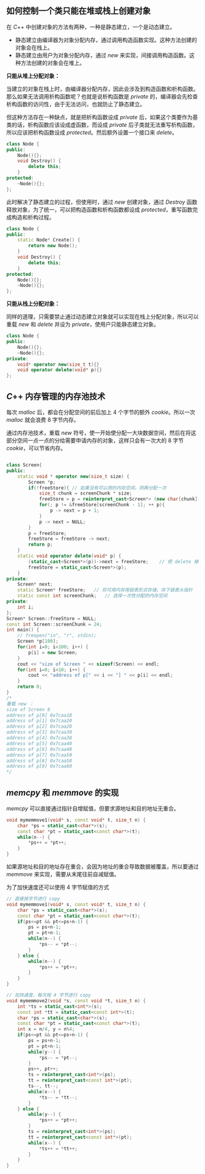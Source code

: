 ## 如何控制一个类只能在堆或栈上创建对象
在 $C$++ 中创建对象的方法有两种，一种是静态建立，一个是动态建立。
- 静态建立由编译器为对象分配内存，通过调用构造函数实现。这种方法创建的对象会在栈上。
- 静态建立由用户为对象分配内存，通过 $new$ 来实现，间接调用构造函数。这种方法创建的对象会在堆上。

**只能从堆上分配对象：**

当建立的对象在栈上时，由编译器分配内存，因此会涉及到构造函数和析构函数。那么如果无法调用析构函数呢？也就是说析构函数是 $private$ 的，编译器会先检查析构函数的访问性，由于无法访问，也就防止了静态建立。

但这种方法存在一种缺点，就是把析构函数设成 $private$ 后，如果这个类要作为基类的话，析构函数应该设成虚函数，而设成 $private$ 后子类就无法重写析构函数，所以应该把析构函数设成 $protected$。然后额外设置一个接口来 $delete$。
```cpp
class Node {
public:
	Node(){};
	void Destroy() {
		delete this;
	}
protected:
	~Node(){};
};
```
此时解决了静态建立的过程，但使用时，通过 $new$ 创建对象，通过 $Destroy$ 函数释放对象，为了统一，可以把构造函数和析构函数都设成 $protected$，重写函数完成构造和析构过程。
```cpp
class Node {
public:
	static Node* Create() {
		return new Node();
	}
	void Destroy() {
		delete this;
	}
protected:
	Node(){};
	~Node(){};
};
```

**只能从栈上分配对象：**

同样的道理，只需要禁止通过动态建立对象就可以实现在栈上分配对象，所以可以重载 $new$ 和 $delete$ 并设为 $private$，使用户只能静态建立对象。
```cpp
class Node {
public:
	Node(){};
	~Node(){};
private:
	void* operator new(size_t t){}
	void operator delete(void* p){}
};
```

## $C$++ 内存管理的内存池技术
每次 $malloc$ 后，都会在分配空间的前后加上 $4$ 个字节的额外 $cookie$。所以一次 $malloc$ 就会浪费 $8$ 字节内存。

通过内存池技术，重载 $new$ 符号，使一开始使分配一大块数据空间，然后在将这部分空间一点一点的分给需要申请内存的对象，这样只会有一次大的 $8$ 字节 $cookie$，可以节省内存。
```cpp

class Screen{
public:
	static void * operator new(size_t size) {
		Screen *p;
		if(!freeStore){	// 如果没有可以用的内存空间，则再分配一次
			size_t chunk = screenChunk * size;
			freeStore = p = reinterpret_cast<Screen*> (new char[chunk]);	// char 字节为 1
			for(; p != &freeStore[screenChunk - 1]; ++ p){
				p -> next = p + 1;
			}
			p -> next = NULL;
		}
		p = freeStore;
		freeStore = freeStore -> next;
		return p;
	}
	static void operator delete(void* p) {
		(static_cast<Screen*>(p))->next = freeStore;	// 把 delete 掉的内存空间直接插入到头部，加快插入时间
		freeStore = static_cast<Screen*>(p);
	}
private:
    Screen* next;
    static Screen* freeStore;	// 将可用内存用链表形式存储，存下链表头指针
    static const int screenChunk;	// 选择一次性分配的内存空间
private:
    int i;
};
Screen* Screen::freeStore = NULL;
const int Screen::screenChunk = 24;
int main() {
	// freopen("in", "r", stdin);
	Screen *p[100];
	for(int i=0; i<100; i++) {
		p[i] = new Screen;
	}
	cout << "size of Screen " << sizeof(Screen) << endl;
	for(int i=0; i<10; i++) {
		cout << "address of p[" << i << "] " << p[i] << endl;
	}
	return 0;
}
/*
重载 new ：
size of Screen 8
address of p[0] 0x7caa18
address of p[1] 0x7caa20
address of p[2] 0x7caa28
address of p[3] 0x7caa30
address of p[4] 0x7caa38
address of p[5] 0x7caa40
address of p[6] 0x7caa48
address of p[7] 0x7caa50
address of p[8] 0x7caa58
address of p[9] 0x7caa60
*/
```

## $memcpy$ 和 $memmove$ 的实现
$memcpy$ 可以直接通过指针自增赋值，但要求源地址和目的地址无重合。
```cpp
void mymemmove1(void* s, const void* t, size_t n) {
	char *ps = static_cast<char*>(s);
	const char *pt = static_cast<const char*>(t);
	while(n--) {
		*ps++ = *pt++;
	}
}
```

如果源地址和目的地址存在重合，会因为地址的重合导致数据被覆盖，所以要通过 $memmove$ 来实现，需要从末尾往前自减赋值。

为了加快速度还可以使用 $4$ 字节赋值的方式

```cpp
// 直接按字节进行 copy
void mymemmove1(void* s, const void* t, size_t n) {
	char *ps = static_cast<char*>(s);
	const char *pt = static_cast<const char*>(t);
	if(ps<=pt && pt<=ps+n-1) {
		ps = ps+n-1;
		pt = pt+n-1;
		while(n--) {
			*ps-- = *pt--;
		}
	} else {
		while(n--) {
			*ps++ = *pt++;
		}
	}
}

// 加快速度，每次按 4 字节进行 copy
void mymemmove2(void *s, const void *t, size_t n) {
	int *ts = static_cast<int*>(s);
	const int *tt = static_cast<const int*>(t);
	char *ps = static_cast<char*>(s);
	const char *pt = static_cast<const char*>(t);
	int x = n/4, y = n%4;
	if(ps<=pt && pt<=ps+n-1) {
		ps = ps+n-1;
		pt = pt+n-1;
		while(y--) {
			*ps-- = *pt--;
		}
		ps++, pt++;
		ts = reinterpret_cast<int*>(ps);
		tt = reinterpret_cast<const int*>(pt);
		ts--, tt--;
		while(x--) {
			*ts-- = *tt--;
		}
	} else {
		while(y--) {
			*ps++ = *pt++;
		}
		ts = reinterpret_cast<int*>(ps);
		tt = reinterpret_cast<const int*>(pt);
		while(x--) {
			*ts++ = *tt++;
		}
	}
}
```
